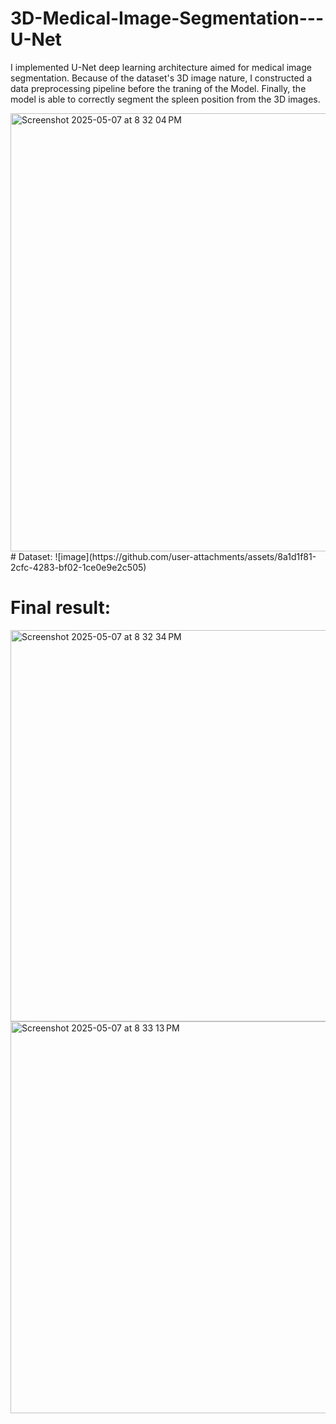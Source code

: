 # 3D-Medical-Image-Segmentation---U-Net

I implemented U-Net deep learning architecture aimed for medical image segmentation. Because of the dataset's 3D image nature, I constructed a data preprocessing pipeline before the traning of the Model. Finally, the model is able to correctly segment the spleen position from the 3D images. 

<img width="701" alt="Screenshot 2025-05-07 at 8 32 04 PM" src="https://github.com/user-attachments/assets/c8946129-9de9-4072-a1e5-5d69920a4ece" />
# Dataset:
![image](https://github.com/user-attachments/assets/8a1d1f81-2cfc-4283-bf02-1ce0e9e2c505)

# Final result:
<img width="626" alt="Screenshot 2025-05-07 at 8 32 34 PM" src="https://github.com/user-attachments/assets/7851fd6b-a0d6-4d54-bc0c-4a8451e0208d" />

<img width="627" alt="Screenshot 2025-05-07 at 8 33 13 PM" src="https://github.com/user-attachments/assets/f9987622-58d9-4d49-b9c8-61edd5517060" />
